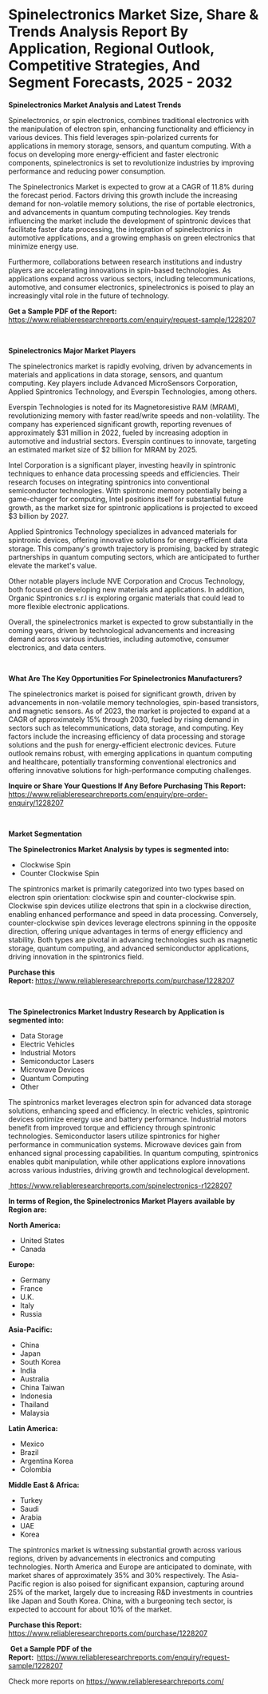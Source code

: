 <p><h1>Spinelectronics Market Size, Share & Trends Analysis Report By Application, Regional Outlook, Competitive Strategies, And Segment Forecasts, 2025 - 2032</h1></p><p><strong>Spinelectronics Market Analysis and Latest Trends</strong></p>
<p><p>Spinelectronics, or spin electronics, combines traditional electronics with the manipulation of electron spin, enhancing functionality and efficiency in various devices. This field leverages spin-polarized currents for applications in memory storage, sensors, and quantum computing. With a focus on developing more energy-efficient and faster electronic components, spinelectronics is set to revolutionize industries by improving performance and reducing power consumption.</p><p>The Spinelectronics Market is expected to grow at a CAGR of 11.8% during the forecast period. Factors driving this growth include the increasing demand for non-volatile memory solutions, the rise of portable electronics, and advancements in quantum computing technologies. Key trends influencing the market include the development of spintronic devices that facilitate faster data processing, the integration of spinelectronics in automotive applications, and a growing emphasis on green electronics that minimize energy use.</p><p>Furthermore, collaborations between research institutions and industry players are accelerating innovations in spin-based technologies. As applications expand across various sectors, including telecommunications, automotive, and consumer electronics, spinelectronics is poised to play an increasingly vital role in the future of technology.</p></p>
<p><strong>Get a Sample PDF of the Report:&nbsp;</strong> <a href="https://www.reliableresearchreports.com/enquiry/request-sample/1228207?utm_campaign=3020&utm_medium=2&utm_source=Github&utm_content=ia&utm_term=06042025&utm_id=spinelectronics">https://www.reliableresearchreports.com/enquiry/request-sample/1228207</a></p>
<p>&nbsp;</p>
<p><strong>Spinelectronics Major Market Players</strong></p>
<p><p>The spinelectronics market is rapidly evolving, driven by advancements in materials and applications in data storage, sensors, and quantum computing. Key players include Advanced MicroSensors Corporation, Applied Spintronics Technology, and Everspin Technologies, among others. </p><p>Everspin Technologies is noted for its Magnetoresistive RAM (MRAM), revolutionizing memory with faster read/write speeds and non-volatility. The company has experienced significant growth, reporting revenues of approximately $31 million in 2022, fueled by increasing adoption in automotive and industrial sectors. Everspin continues to innovate, targeting an estimated market size of $2 billion for MRAM by 2025.</p><p>Intel Corporation is a significant player, investing heavily in spintronic techniques to enhance data processing speeds and efficiencies. Their research focuses on integrating spintronics into conventional semiconductor technologies. With spintronic memory potentially being a game-changer for computing, Intel positions itself for substantial future growth, as the market size for spintronic applications is projected to exceed $3 billion by 2027.</p><p>Applied Spintronics Technology specializes in advanced materials for spintronic devices, offering innovative solutions for energy-efficient data storage. This company's growth trajectory is promising, backed by strategic partnerships in quantum computing sectors, which are anticipated to further elevate the market's value.</p><p>Other notable players include NVE Corporation and Crocus Technology, both focused on developing new materials and applications. In addition, Organic Spintronics s.r.l is exploring organic materials that could lead to more flexible electronic applications.</p><p>Overall, the spinelectronics market is expected to grow substantially in the coming years, driven by technological advancements and increasing demand across various industries, including automotive, consumer electronics, and data centers.</p></p>
<p>&nbsp;</p>
<p><strong>What Are The Key Opportunities For Spinelectronics Manufacturers?</strong></p>
<p><p>The spinelectronics market is poised for significant growth, driven by advancements in non-volatile memory technologies, spin-based transistors, and magnetic sensors. As of 2023, the market is projected to expand at a CAGR of approximately 15% through 2030, fueled by rising demand in sectors such as telecommunications, data storage, and computing. Key factors include the increasing efficiency of data processing and storage solutions and the push for energy-efficient electronic devices. Future outlook remains robust, with emerging applications in quantum computing and healthcare, potentially transforming conventional electronics and offering innovative solutions for high-performance computing challenges.</p></p>
<p><strong>Inquire or Share Your Questions If Any Before Purchasing This Report:</strong> <a href="https://www.reliableresearchreports.com/enquiry/pre-order-enquiry/1228207?utm_campaign=3020&utm_medium=2&utm_source=Github&utm_content=ia&utm_term=06042025&utm_id=spinelectronics">https://www.reliableresearchreports.com/enquiry/pre-order-enquiry/1228207</a></p>
<p>&nbsp;</p>
<p><strong>Market Segmentation</strong></p>
<p><strong>The Spinelectronics Market Analysis by types is segmented into:</strong></p>
<p><ul><li>Clockwise Spin</li><li>Counter Clockwise Spin</li></ul></p>
<p><p>The spintronics market is primarily categorized into two types based on electron spin orientation: clockwise spin and counter-clockwise spin. Clockwise spin devices utilize electrons that spin in a clockwise direction, enabling enhanced performance and speed in data processing. Conversely, counter-clockwise spin devices leverage electrons spinning in the opposite direction, offering unique advantages in terms of energy efficiency and stability. Both types are pivotal in advancing technologies such as magnetic storage, quantum computing, and advanced semiconductor applications, driving innovation in the spintronics field.</p></p>
<p><strong>Purchase this Report:&nbsp;</strong><a href="https://www.reliableresearchreports.com/purchase/1228207?utm_campaign=3020&utm_medium=2&utm_source=Github&utm_content=ia&utm_term=06042025&utm_id=spinelectronics">https://www.reliableresearchreports.com/purchase/1228207</a></p>
<p>&nbsp;</p>
<p><strong>The Spinelectronics Market Industry Research by Application is segmented into:</strong></p>
<p><ul><li>Data Storage</li><li>Electric Vehicles</li><li>Industrial Motors</li><li>Semiconductor Lasers</li><li>Microwave Devices</li><li>Quantum Computing</li><li>Other</li></ul></p>
<p><p>The spintronics market leverages electron spin for advanced data storage solutions, enhancing speed and efficiency. In electric vehicles, spintronic devices optimize energy use and battery performance. Industrial motors benefit from improved torque and efficiency through spintronic technologies. Semiconductor lasers utilize spintronics for higher performance in communication systems. Microwave devices gain from enhanced signal processing capabilities. In quantum computing, spintronics enables qubit manipulation, while other applications explore innovations across various industries, driving growth and technological development.</p></p>
<p><a href="https://www.reliableresearchreports.com/spinelectronics-r1228207?utm_campaign=3020&utm_medium=2&utm_source=Github&utm_content=ia&utm_term=06042025&utm_id=spinelectronics">&nbsp;https://www.reliableresearchreports.com/spinelectronics-r1228207</a></p>
<p><strong>In terms of Region, the Spinelectronics Market Players available by Region are:</strong></p>
<p>
    <p> <strong> North America: </strong>
        <ul>
            <li>United States</li>
            <li>Canada</li>
        </ul>
        </p> 
    <p> <strong> Europe: </strong>
        <ul>
            <li>Germany</li>
            <li>France</li>
            <li>U.K.</li>
            <li>Italy</li>
            <li>Russia</li>
        </ul>
        </p> 
    <p> <strong> Asia-Pacific: </strong>
        <ul>
            <li>China</li>
            <li>Japan</li>
            <li>South Korea</li>
            <li>India</li>
            <li>Australia</li>
            <li>China Taiwan</li>
            <li>Indonesia</li>
            <li>Thailand</li>
            <li>Malaysia</li>
        </ul>
        </p> 
    <p> <strong> Latin America: </strong>
        <ul>
            <li>Mexico</li>
            <li>Brazil</li>
            <li>Argentina Korea</li>
            <li>Colombia</li>
        </ul>
        </p> 
    <p> <strong> Middle East & Africa: </strong>
        <ul>
            <li>Turkey</li>
            <li>Saudi</li>
            <li>Arabia</li>
            <li>UAE</li>
            <li>Korea</li>
        </ul>
    </p>
    </p>
<p><p>The spintronics market is witnessing substantial growth across various regions, driven by advancements in electronics and computing technologies. North America and Europe are anticipated to dominate, with market shares of approximately 35% and 30% respectively. The Asia-Pacific region is also poised for significant expansion, capturing around 25% of the market, largely due to increasing R&D investments in countries like Japan and South Korea. China, with a burgeoning tech sector, is expected to account for about 10% of the market.</p></p>
<p><strong>Purchase this Report: </strong><a href="https://www.reliableresearchreports.com/purchase/1228207?utm_campaign=3020&utm_medium=2&utm_source=Github&utm_content=ia&utm_term=06042025&utm_id=spinelectronics">https://www.reliableresearchreports.com/purchase/1228207</a></p>
<p>&nbsp;<strong>Get a Sample PDF of the Report:&nbsp;&nbsp;</strong><a href="https://www.reliableresearchreports.com/enquiry/request-sample/1228207?utm_campaign=3020&utm_medium=2&utm_source=Github&utm_content=ia&utm_term=06042025&utm_id=spinelectronics">https://www.reliableresearchreports.com/enquiry/request-sample/1228207</a></p>
<p><strong></strong></p>
<p>Check more reports on <a href="https://www.reliableresearchreports.com/?utm_campaign=3020&utm_medium=2&utm_source=Github&utm_content=ia&utm_term=06042025&utm_id=spinelectronics">https://www.reliableresearchreports.com/</a></p>
